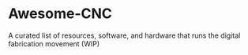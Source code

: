 # Awesome-CNC
A curated list of resources, software, and hardware that runs the digital fabrication movement (WIP)
